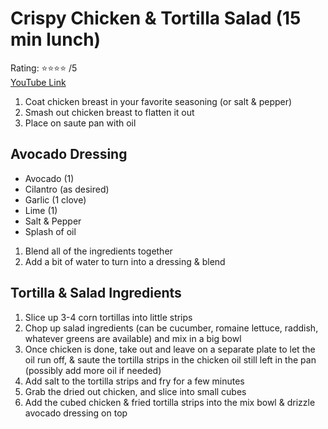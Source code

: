 # Crispy Chicken & Tortilla Salad (15 min lunch)
Rating: :star::star::star::star: /5  
[YouTube Link](https://youtu.be/7Yo54RiBUx0?t=474)  

1. Coat chicken breast in your favorite seasoning (or salt & pepper)
2. Smash out chicken breast to flatten it out
3. Place on saute pan with oil

## Avocado Dressing
- Avocado (1)
- Cilantro (as desired)
- Garlic (1 clove)
- Lime (1)
- Salt & Pepper
- Splash of oil

1. Blend all of the ingredients together
2. Add a bit of water to turn into a dressing & blend

## Tortilla & Salad Ingredients
1. Slice up 3-4 corn tortillas into little strips
2. Chop up salad ingredients (can be cucumber, romaine lettuce, raddish, whatever greens are available) and mix in a big bowl
3. Once chicken is done, take out and leave on a separate plate to let the oil run off, & saute the tortilla strips in the chicken oil still left in the pan (possibly add more oil if needed)
4. Add salt to the tortilla strips and fry for a few minutes
5. Grab the dried out chicken, and slice into small cubes
6. Add the cubed chicken & fried tortilla strips into the mix bowl & drizzle avocado dressing on top
